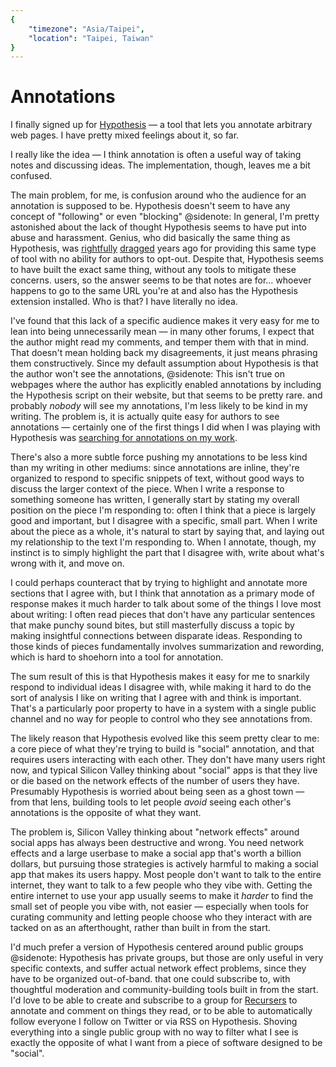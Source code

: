 ```yaml
---
{
	"timezone": "Asia/Taipei",
	"location": "Taipei, Taiwan"
}
---
```

# Annotations

I finally signed up for [Hypothesis](https://hypothes.is) — a tool that lets you annotate arbitrary web pages. I have pretty mixed feelings about it, so far.

I really like the idea — I think annotation is often a useful way of taking notes and discussing ideas. The implementation, though, leaves me a bit confused.

The main problem, for me, is confusion around who the audience for an annotation is supposed to be. Hypothesis doesn't seem to have any concept of "following" or even "blocking"
@sidenote: In general, I'm pretty astonished about the lack of thought Hypothesis seems to have put into abuse and harassment. Genius, who did basically the same thing as Hypothesis, was [rightfully](https://elladawson.com/2016/03/25/how-news-genius-silences-writers/) [dragged](https://www.vijithassar.com/2641/how-to-block-genius-annotations) years ago for providing this same type of tool with no ability for authors to opt-out. Despite that, Hypothesis seems to have built the exact same thing, without any tools to mitigate these concerns.
users, so the answer seems to be that notes are for… whoever happens to go to the same URL you're at and also has the Hypothesis extension installed. Who is that? I have literally no idea.

I've found that this lack of a specific audience makes it very easy for me to lean into being unnecessarily mean — in many other forums, I expect that the author might read my comments, and temper them with that in mind. That doesn't mean holding back my disagreements, it just means phrasing them constructively. Since my default assumption about Hypothesis is that the author won't see the annotations,
@sidenote: This isn't true on webpages where the author has explicitly enabled annotations by including the Hypothesis script on their website, but that seems to be pretty rare.
and probably *nobody* will see my annotations, I'm less likely to be kind in my writing. The problem is, it is actually quite easy for authors to see annotations — certainly one of the first things I did when I was playing with Hypothesis was [searching for annotations on my work](https://hypothes.is/search?q=wesleyac.com).

There's also a more subtle force pushing my annotations to be less kind than my writing in other mediums: since annotations are inline, they're organized to respond to specific snippets of text, without good ways to discuss the larger context of the piece. When I write a response to something someone has written, I generally start by stating my overall position on the piece I'm responding to: often I think that a piece is largely good and important, but I disagree with a specific, small part. When I write about the piece as a whole, it's natural to start by saying that, and laying out my relationship to the text I'm responding to. When I annotate, though, my instinct is to simply highlight the part that I disagree with, write about what's wrong with it, and move on.

I could perhaps counteract that by trying to highlight and annotate more sections that I agree with, but I think that annotation as a primary mode of response makes it much harder to talk about some of the things I love most about writing: I often read pieces that don't have any particular sentences that make punchy sound bites, but still masterfully discuss a topic by making insightful connections between disparate ideas. Responding to those kinds of pieces fundamentally involves summarization and rewording, which is hard to shoehorn into a tool for annotation.

The sum result of this is that Hypothesis makes it easy for me to snarkily respond to individual ideas I disagree with, while making it hard to do the sort of analysis I like on writing that I agree with and think is important. That's a particularly poor property to have in a system with a single public channel and no way for people to control who they see annotations from.

The likely reason that Hypothesis evolved like this seem pretty clear to me: a core piece of what they're trying to build is "social" annotation, and that requires users interacting with each other. They don't have many users right now, and typical Silicon Valley thinking about "social" apps is that they live or die based on the network effects of the number of users they have. Presumably Hypothesis is worried about being seen as a ghost town — from that lens, building tools to let people *avoid* seeing each other's annotations is the opposite of what they want.

The problem is, Silicon Valley thinking about "network effects" around social apps has always been destructive and wrong. You need network effects and a large userbase to make a social app that's worth a billion dollars, but pursuing those strategies is actively harmful to making a social app that makes its users happy. Most people don't want to talk to the entire internet, they want to talk to a few people who they vibe with. Getting the entire internet to use your app usually seems to make it *harder* to find the small set of people you vibe with, not easier — especially when tools for curating community and letting people choose who they interact with are tacked on as an afterthought, rather than built in from the start.

I'd much prefer a version of Hypothesis centered around public groups
@sidenote: Hypothesis has private groups, but those are only useful in very specific contexts, and suffer actual network effect problems, since they have to be organized out-of-band.
that one could subscribe to, with thoughtful moderation and community-building tools built in from the start. I'd love to be able to create and subscribe to a group for [Recursers](https://www.recurse.com/scout/click?t=288aaf8d6ddfba372520ec10690a1e1b) to annotate and comment on things they read, or to be able to automatically follow everyone I follow on Twitter or via RSS on Hypothesis. Shoving everything into a single public group with no way to filter what I see is exactly the opposite of what I want from a piece of software designed to be "social".
